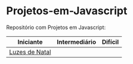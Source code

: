 # Projetos-em-Javascript
<div>
Repositório com Projetos em Javascript:
</div>
<div>

| Iniciante | Intermediário | Difícil |
| --------------------------------------------------------------------------------- | ---------------------------------------------------------- | ---------- |
|[Luzes de Natal](https://github.com/Patrisfs/Projetos-em-Javascript/blob/main/Projetos%20Iniciantes/Luzes%20de%20Natal/readme.md)     |   |  |
</div>
